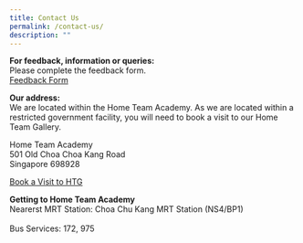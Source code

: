 ```yaml
---
title: Contact Us
permalink: /contact-us/
description: ""
---
```

**For feedback, information or queries:**<br>
Please complete the feedback form.<br>
[Feedback Form](https://go.gov.sg/htgcontactus)

**Our address:**<br>
We are located within the Home Team Academy. As we are located within a restricted government facility, you will need to book a visit to our Home Team Gallery.

Home Team Academy<br>
501 Old Choa Choa Kang Road<br>
Singapore 698928

[Book a Visit to HTG](https://form.gov.sg/623080bdf8325c0012825d07)

**Getting to Home Team Academy**<br>
Nearerst MRT Station: Choa Chu Kang MRT Station (NS4/BP1)<br><br>
Bus Services: 172, 975